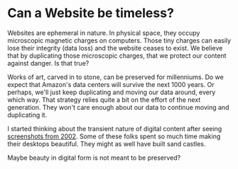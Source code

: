 # Can a Website be timeless?
Websites are ephemeral in nature.  In physical space, they occupy microscopic magnetic charges on computers.  Those tiny charges can easily lose their integrity (data loss) and the website ceases to exist.  We believe that by duplicating those microscopic charges, that we protect our content against danger.  Is that true?

Works of art, carved in to stone, can be preserved for millenniums.  Do we expect that Amazon's data centers will survive the next 1000 years.  Or perhaps, we'll just keep duplicating and moving our data around, every which way.  That strategy relies quite a bit on the effort of the next generation.  They won't care enough about our data to continue moving and duplicating it. 

I started thinking about the transient nature of digital content after seeing [screenshots from 2002](https://anders.unix.se/2015/10/28/screenshots-from-developers--unix-people-2002/).  Some of these folks spent so much time making their desktops beautiful.  They might as well have built sand castles. 

Maybe beauty in digital form is not meant to be preserved?
